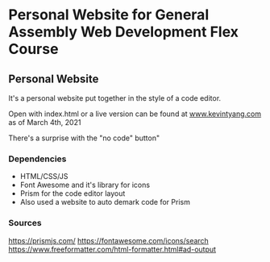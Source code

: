 # Personal Website for General Assembly Web Development Flex Course 
## Personal Website
It's a personal website put together in the style of a code editor. 

Open with index.html or a live version can be found at www.kevintyang.com as of March 4th, 2021

There's a surprise with the "no code" button"

### Dependencies
* HTML/CSS/JS 
* Font Awesome and it's library for icons
* Prism for the code editor layout
* Also used a website to auto demark code for Prism

### Sources
https://prismjs.com/
https://fontawesome.com/icons/search
https://www.freeformatter.com/html-formatter.html#ad-output
